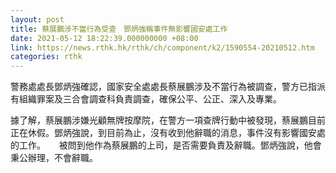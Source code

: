 ```yaml
---
layout: post
title: 蔡展鵬涉不當行為受查　鄧炳強稱事件無影響國安處工作
date: 2021-05-12 18:22:39.000000000 +08:00
link: https://news.rthk.hk/rthk/ch/component/k2/1590554-20210512.htm
categories: rthk
---
```


警務處處長鄧炳強確認，國家安全處處長蔡展鵬涉及不當行為被調查，警方已指派有組織罪案及三合會調查科負責調查，確保公平、公正、深入及專業。

據了解，蔡展鵬涉嫌光顧無牌按摩院，在警方一項查牌行動中被發現，蔡展鵬目前正在休假。鄧炳強說，到目前為止，沒有收到他辭職的消息，事件沒有影響國安處的工作。
　
被問到他作為蔡展鵬的上司，是否需要負責及辭職。鄧炳強說，他會秉公辦理，不會辭職。
